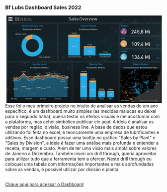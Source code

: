 ### Bf Lubs Dashboard Sales 2022

<img align="right" width="500"  src="https://github.com/polya-na/PortfolioBf-Lubs/blob/main/Imagens/imagem-principal.png?raw=true">
Esse foi o meu primeiro projeto no intuito de analisar as vendas de um ano específico, é um dashboard muito simples (as medidas malucas eu deixei para o segundo haha), queria testar os efeitos visuais e me acostumar com a plataforma, mas achei simbólico publicar ele aqui.
A ideia é analisar as vendas por região, divisão, business line. A base de dados que estou utilizando foi feita no excel, é teoricamente uma empresa de lubrificantes e aditivos. Esse dashboard possui uma tooltip no gráfico "Sales by Plant" e "Sales by Division", a ideia é fazer uma análise mais profunda e entender a receita, margem e custo. Além de ter uma visão mais ampla sobre valores de Janeiro a Dezembro. Também inseri um drill through, queria aproveitar para utilizar tudo que a ferramenta tem a ofercer. Neste drill through eu coloquei uma tabela com informações importantes e mais aprofundadas sobre as vendas, é possível utilizar por divisão e planta.
<br><br>

<a href="https://app.powerbi.com/view?r=eyJrIjoiMTkxYmZiMTctN2M2My00NjQyLWJmMWQtYzRhNDkzNTYwOTc0IiwidCI6ImNlYTM2Y2QyLTI5MjEtNGNmZi1iZGY3LWFmYzAwNDNmZDliMSJ9" target="_blank">Clique aqui para acessar o Dashboard</a>
